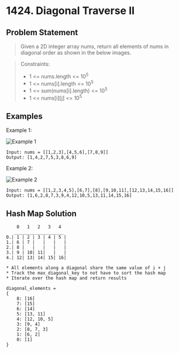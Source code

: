# 1424. Diagonal Traverse II

## Problem Statement

> Given a 2D integer array nums, return all elements of nums in diagonal order as shown in the below images.

> Constraints:
>
> - 1 <= nums.length <= 10<sup>5</sup>
> - 1 <= nums[i].length <= 10<sup>5</sup>
> - 1 <= sum(nums[i].length) <= 10<sup>5</sup>
> - 1 <= nums[i][j] <= 10<sup>5</sup>

## Examples

Example 1:

![Example 1](https://assets.leetcode.com/uploads/2020/04/08/sample_1_1784.png)

```
Input: nums = [[1,2,3],[4,5,6],[7,8,9]]
Output: [1,4,2,7,5,3,8,6,9]
```

Example 2:

![Example 2](https://assets.leetcode.com/uploads/2020/04/08/sample_2_1784.png)

```
Input: nums = [[1,2,3,4,5],[6,7],[8],[9,10,11],[12,13,14,15,16]]
Output: [1,6,2,8,7,3,9,4,12,10,5,13,11,14,15,16]
```

## Hash Map Solution

```
    0   1   2   3   4
   ___________________
0.| 1 | 2 | 3 | 4 | 5 |
1.| 6 | 7 |   |   |   |
2.| 8 |   |   |   |   |
3.| 9 | 10| 11|   |   |
4.| 12| 13| 14| 15| 16|

* All elements along a diagonal share the same value of i + j
* Track the max_diagonal_key to not have to sort the hash map
* Iterate over the hash map and return results

diagonal_elements =
{
    8: [16]
    7: [15]
    6: [14]
    5: [13, 11]
    4: [12, 10, 5]
    3: [9, 4]
    2: [8, 7, 3]
    1: [6, 2]
    0: [1]
}
```
